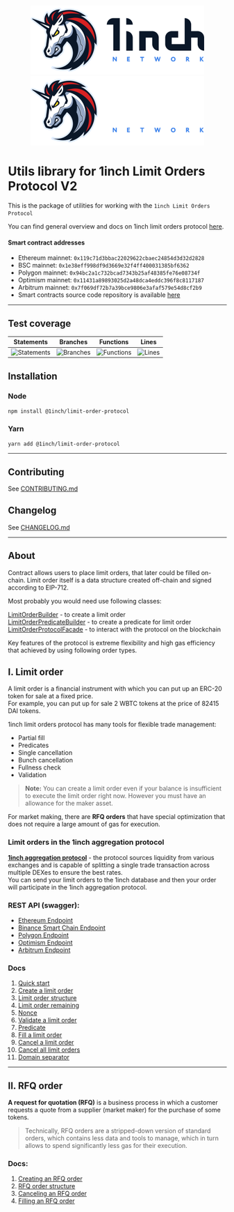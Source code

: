 <div align="center">
    <img src="https://github.com/1inch/limit-order-protocol-utils/blob/master/.github/1inch_github_w.svg#gh-light-mode-only">
    <img src="https://github.com/1inch/limit-order-protocol-utils/blob/master/.github/1inch_github_b.svg#gh-dark-mode-only">
</div>

# Utils library for 1inch Limit Orders Protocol V2

This is the package of utilities for working with the `1inch Limit Orders Protocol`

You can find general overview and docs on 1inch limit orders protocol [here](https://docs.1inch.io/limit-order-protocol/).

#### Smart contract addresses

-   Ethereum mainnet: `0x119c71d3bbac22029622cbaec24854d3d32d2828`
-   BSC mainnet: `0x1e38eff998df9d3669e32f4ff400031385bf6362`
-   Polygon mainnet: `0x94bc2a1c732bcad7343b25af48385fe76e08734f`
-   Optimism mainnet: `0x11431a89893025d2a48dca4eddc396f8c8117187`
-   Arbitrum mainnet: `0x7f069df72b7a39bce9806e3afaf579e54d8cf2b9`
-   Smart contracts source code repository is available [here](https://github.com/1inch/limit-order-protocol)

---

## Test coverage

| Statements                                                               | Branches                                                                    | Functions                                                               | Lines                                                               |
| ------------------------------------------------------------------------ | --------------------------------------------------------------------------- | ----------------------------------------------------------------------- | ------------------------------------------------------------------- |
| ![Statements](https://img.shields.io/badge/Coverage-81.19%25-yellow.svg) | ![Branches](https://img.shields.io/badge/Coverage-91.75%25-brightgreen.svg) | ![Functions](https://img.shields.io/badge/Coverage-81.54%25-yellow.svg) | ![Lines](https://img.shields.io/badge/Coverage-81.19%25-yellow.svg) |

## Installation

### Node

```
npm install @1inch/limit-order-protocol
```

### Yarn

```
yarn add @1inch/limit-order-protocol
```

---

## Contributing

See [CONTRIBUTING.md](https://github.com/1inch/limit-order-protocol-utils/blob/master/CONTRIBUTING.md)

## Changelog

See [CHANGELOG.md](https://github.com/1inch/limit-order-protocol-utils/blob/master/CHANGELOG.md)

---

## About

Contract allows users to place limit orders, that later could be filled on-chain. Limit order itself is a data structure created off-chain and signed according to EIP-712.

Most probably you would need use following classes:

[LimitOrderBuilder](https://github.com/1inch/limit-order-protocol-utils/blob/master/src/limit-order.builder.ts) - to create a limit order  
[LimitOrderPredicateBuilder](https://github.com/1inch/limit-order-protocol-utils/blob/master/src/limit-order-predicate.builder.ts) - to create a predicate for limit order  
[LimitOrderProtocolFacade](https://github.com/1inch/limit-order-protocol-utils/blob/master/src/limit-order-protocol.facade.ts) - to interact with the protocol on the blockchain

Key features of the protocol is extreme flexibility and high gas efficiency that achieved by using following order types.

## I. Limit order

A limit order is a financial instrument with which you can put up an ERC-20 token for sale at a fixed price.  
For example, you can put up for sale 2 WBTC tokens at the price of 82415 DAI tokens.

1inch limit orders protocol has many tools for flexible trade management:

-   Partial fill
-   Predicates
-   Single cancellation
-   Bunch cancellation
-   Fullness check
-   Validation

> **Note:** You can create a limit order even if your balance is insufficient to execute the limit order right now. However you must have an allowance for the maker asset.

For market making, there are **RFQ orders** that have special optimization that does not require a large amount of gas for execution.

### Limit orders in the 1inch aggregation protocol

[**1inch aggregation protocol**](https://1inch.io/aggregation-protocol/) - the protocol sources liquidity from various exchanges and is capable of splitting a single trade transaction across multiple DEXes to ensure the best rates.  
You can send your limit orders to the 1inch database and then your order will participate in the 1inch aggregation protocol.

### REST API (swagger):

-   [Ethereum Endpoint](https://limit-orders.1inch.io/swagger/ethereum/)
-   [Binance Smart Chain Endpoint](https://limit-orders.1inch.io/swagger/binance/)
-   [Polygon Endpoint](https://limit-orders.1inch.io/swagger/polygon/)
-   [Optimism Endpoint](https://limit-orders.1inch.io/swagger/optimism/)
-   [Arbitrum Endpoint](https://limit-orders.1inch.io/swagger/arbitrum/)

### Docs

1. [Quick start](https://github.com/1inch/limit-order-protocol-utils/blob/master/docs/quick-start.md)
2. [Create a limit order](https://github.com/1inch/limit-order-protocol-utils/blob/master/docs/create-limit-order.md)
3. [Limit order structure](https://github.com/1inch/limit-order-protocol-utils/blob/master/docs/limit-order-structure.md)
4. [Limit order remaining](https://github.com/1inch/limit-order-protocol-utils/blob/master/docs/remaining.md)
5. [Nonce](https://github.com/1inch/limit-order-protocol-utils/blob/master/docs/nonce.md)
6. [Validate a limit order](https://github.com/1inch/limit-order-protocol-utils/blob/master/docs/validate-limit-order.md)
7. [Predicate](https://github.com/1inch/limit-order-protocol-utils/blob/master/docs/predicate.md)
8. [Fill a limit order](https://github.com/1inch/limit-order-protocol-utils/blob/master/docs/fill-limit-order.md)
9. [Cancel a limit order](https://github.com/1inch/limit-order-protocol-utils/blob/master/docs/cancel-limit-order.md)
10. [Cancel all limit orders](https://github.com/1inch/limit-order-protocol-utils/blob/master/docs/cancel-all-limit-orders.md)
11. [Domain separator](https://github.com/1inch/limit-order-protocol-utils/blob/master/docs/domain-separator.md)

---

## II. RFQ order

**A request for quotation (RFQ)** is a business process in which a customer requests a quote from a supplier (market maker) for the purchase of some tokens.

> Technically, RFQ orders are a stripped-down version of standard orders, which contains less data and tools to manage, which in turn allows to spend significantly less gas for their execution.

### Docs:

1. [Creating an RFQ order](https://github.com/1inch/limit-order-protocol-utils/blob/master/docs/create-limit-order-rfq.md)
2. [RFQ order structure](https://github.com/1inch/limit-order-protocol-utils/blob/master/docs/limit-order-rfq-structure.md)
3. [Canceling an RFQ order](https://github.com/1inch/limit-order-protocol-utils/blob/master/docs/cancel-limit-order-rfq.md)
4. [Filling an RFQ order](https://github.com/1inch/limit-order-protocol-utils/blob/master/docs/fill-limit-order-rfq.md)
